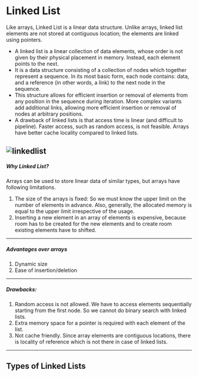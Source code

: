 # Linked List
Like arrays, Linked List is a linear data structure. Unlike arrays, linked list elements are not stored at contiguous location; the elements are linked using pointers.
+ A linked list is a linear collection of data elements, whose order is not given by their physical placement in memory. Instead, each element points to the next.
+ It is a data structure consisting of a collection of nodes which together represent a sequence. In its most basic form, each node contains: data, and a reference (in other words, a link) to the next node in the sequence.
+ This structure allows for efficient insertion or removal of elements from any position in the sequence during iteration. More complex variants add additional links, allowing more efficient insertion or removal of nodes at arbitrary positions.
+ A drawback of linked lists is that access time is linear (and difficult to pipeline). Faster access, such as random access, is not feasible. Arrays have better cache locality compared to linked lists.

![linkedlist](https://www.geeksforgeeks.org/wp-content/uploads/gq/2013/03/Linkedlist.png)
---
##### Why Linked List?
Arrays can be used to store linear data of similar types, but arrays have following limitations.
1) The size of the arrays is fixed: So we must know the upper limit on the number of elements in advance. Also, generally, the allocated memory is equal to the upper limit irrespective of the usage.
2) Inserting a new element in an array of elements is expensive, because room has to be created for the new elements and to create room existing elements have to shifted.
---
##### Advantages over arrays
1) Dynamic size
2) Ease of insertion/deletion
---
##### Drawbacks:
1) Random access is not allowed. We have to access elements sequentially starting from the first node. So we cannot do binary search with linked lists.
2) Extra memory space for a pointer is required with each element of the list.
3) Not cache friendly. Since array elements are contiguous locations, there is locality of reference which is not there in case of linked lists.
---
## Types of Linked Lists
